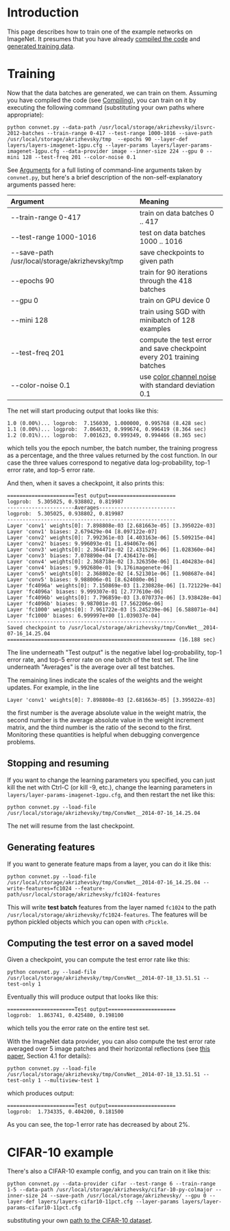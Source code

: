 # Introduction #

This page describes how to train one of the example networks on ImageNet. It presumes that you have already [compiled the code](Compiling.md) and [generated training data](Data.md).

# Training #

Now that the data batches are generated, we can train on them. Assuming you have compiled the code (see [Compiling](Compiling.md)), you can train on it by executing the following command (substituting your own paths where appropriate):

```
python convnet.py --data-path /usr/local/storage/akrizhevsky/ilsvrc-2012-batches --train-range 0-417 --test-range 1000-1016 --save-path /usr/local/storage/akrizhevsky/tmp  --epochs 90 --layer-def layers/layers-imagenet-1gpu.cfg --layer-params layers/layer-params-imagenet-1gpu.cfg --data-provider image --inner-size 224 --gpu 0 --mini 128 --test-freq 201 --color-noise 0.1
```

See [Arguments](Arguments.md) for a full listing of command-line arguments taken by `convnet.py`, but here's a brief description of the non-self-explanatory arguments passed here:

| **Argument** | **Meaning** |
|:-------------|:------------|
| --train-range 0-417 | train on data batches 0 .. 417 |
| --test-range 1000-1016 | test on data batches 1000 .. 1016 |
| --save-path /usr/local/storage/akrizhevsky/tmp | save checkpoints to given path |
| --epochs 90 | train for 90 iterations through the 418 batches |
| --gpu 0 | train on GPU device 0 |
| --mini 128 | train using SGD with minibatch of 128 examples |
| --test-freq 201 | compute the test error and save checkpoint every 201 training batches |
| --color-noise 0.1 | use [color channel noise](http://papers.nips.cc/paper/4824-imagenet-classification-with-deep-convolutional-neural-networks) with standard deviation 0.1 |

The net will start producing output that looks like this:

```
1.0 (0.00%)... logprob:  7.156030, 1.000000, 0.995768 (8.428 sec)
1.1 (0.00%)... logprob:  7.064633, 0.999674, 0.996419 (8.364 sec)
1.2 (0.01%)... logprob:  7.001623, 0.999349, 0.994466 (8.365 sec)
```

which tells you the epoch number, the batch number, the training progress as a percentage, and the three values returned by the cost function. In our case the three values correspond to negative data log-probability, top-1 error rate, and top-5 error rate.

And then, when it saves a checkpoint, it also prints this:

```
======================Test output======================
logprob:  5.305025, 0.938802, 0.819987 
----------------------Averages-------------------------
logprob:  5.305025, 0.938802, 0.819987 
------------------------------------------------------- 
Layer 'conv1' weights[0]: 7.898808e-03 [2.681663e-05] [3.395022e-03] 
Layer 'conv1' biases: 2.679429e-04 [8.097122e-07] 
Layer 'conv2' weights[0]: 7.992361e-03 [4.403163e-06] [5.509215e-04] 
Layer 'conv2' biases: 9.996093e-01 [1.494067e-06] 
Layer 'conv3' weights[0]: 2.364471e-02 [2.431529e-06] [1.028360e-04] 
Layer 'conv3' biases: 7.078890e-04 [7.436417e-06] 
Layer 'conv4' weights[0]: 2.368718e-02 [3.326350e-06] [1.404283e-04] 
Layer 'conv4' biases: 9.992680e-01 [9.176imagenete-06] 
Layer 'conv5' weights[0]: 2.368802e-02 [4.521301e-06] [1.908687e-04] 
Layer 'conv5' biases: 9.988006e-01 [8.624080e-06] 
Layer 'fc4096a' weights[0]: 7.150869e-03 [1.230828e-06] [1.721229e-04] 
Layer 'fc4096a' biases: 9.999307e-01 [2.777610e-06] 
Layer 'fc4096b' weights[0]: 7.796859e-03 [3.070737e-06] [3.938428e-04] 
Layer 'fc4096b' biases: 9.987001e-01 [7.562206e-06] 
Layer 'fc1000' weights[0]: 7.961722e-03 [5.245239e-06] [6.588071e-04] 
Layer 'fc1000' biases: 6.999997e+00 [1.039037e-04] 
-------------------------------------------------------
Saved checkpoint to /usr/local/storage/akrizhevsky/tmp/ConvNet__2014-07-16_14.25.04
======================================================= (16.188 sec)
```

The line underneath "Test output" is the negative label log-probability, top-1 error rate, and top-5 error rate on one batch of the test set. The line underneath "Averages" is the average over all test batches.

The remaining lines indicate the scales of the weights and the weight updates. For example, in the line

```
Layer 'conv1' weights[0]: 7.898808e-03 [2.681663e-05] [3.395022e-03] 
```

the first number is the average absolute value in the weight matrix, the second number is the average absolute value in the weight increment matrix, and the third number is the ratio of the second to the first. Monitoring these quantities is helpful when debugging convergence problems.

## Stopping and resuming ##

If you want to change the learning parameters you specified, you can just kill the net with Ctrl-C (or kill -9, etc.), change the learning parameters in `layers/layer-params-imagenet-1gpu.cfg`, and then restart the net like this:

```
python convnet.py --load-file /usr/local/storage/akrizhevsky/tmp/ConvNet__2014-07-16_14.25.04
```

The net will resume from the last checkpoint.

## Generating features ##

If you want to generate feature maps from a layer, you can do it like this:

```
python convnet.py --load-file /usr/local/storage/akrizhevsky/tmp/ConvNet__2014-07-16_14.25.04 --write-features=fc1024 --feature-path/usr/local/storage/akrizhevsky/fc1024-features
```

This will write **test batch** features from the layer named `fc1024` to the path `/usr/local/storage/akrizhevsky/fc1024-features`. The features will be python pickled objects which you can open with `cPickle`.

## Computing the test error on a saved model ##

Given a checkpoint, you can compute the test error rate like this:

```
python convnet.py --load-file /usr/local/storage/akrizhevsky/tmp/ConvNet__2014-07-18_13.51.51 --test-only 1
```

Eventually this will produce output that looks like this:

```
======================Test output======================
logprob:  1.863741, 0.425480, 0.198100 
```

which tells you the error rate on the entire test set.

With the ImageNet data provider, you can also compute the test error rate averaged over 5 image patches and their horizontal reflections (see [this paper](http://papers.nips.cc/paper/4824-imagenet-classification-with-deep-convolutional-neural-networks), Section 4.1 for details):

```
python convnet.py --load-file /usr/local/storage/akrizhevsky/tmp/ConvNet__2014-07-18_13.51.51 --test-only 1 --multiview-test 1
```

which produces output:

```
======================Test output======================
logprob:  1.734335, 0.404200, 0.181500 
```

As you can see, the top-1 error rate has decreased by about 2%.

# CIFAR-10 example #

There's also a CIFAR-10 example config, and you can train on it like this:

```
python convnet.py --data-provider cifar --test-range 6 --train-range 1-5 --data-path /usr/local/storage/akrizhevsky/cifar-10-py-colmajor --inner-size 24 --save-path /usr/local/storage/akrizhevsky/ --gpu 0 --layer-def layers/layers-cifar10-11pct.cfg --layer-params layers/layer-params-cifar10-11pct.cfg
```

substituting your own [path to the CIFAR-10 dataset](http://www.cs.toronto.edu/~kriz/cifar-10-py-colmajor.tar.gz).